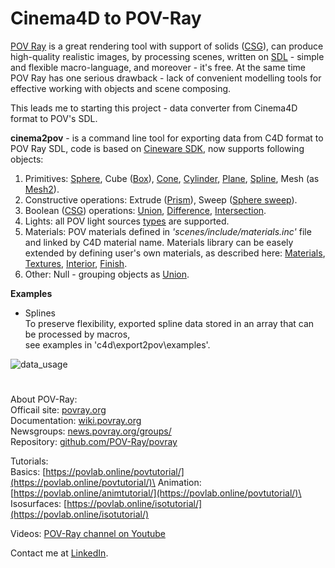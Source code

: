 # Cinema4D to POV-Ray

[POV Ray](http://www.povray.org) is a great rendering tool with support of solids ([CSG](https://wiki.povray.org/content/Reference:Constructive_Solid_Geometry)), can produce high-quality realistic images, by processing scenes, written on [SDL](https://wiki.povray.org/content/Documentation:Tutorial_Section_3.9) - simple and flexible macro-language, and moreover - it's free. At the same time POV Ray has one serious drawback - lack of convenient modelling tools for effective working with objects and scene composing.

This leads me to starting this project - data converter from Cinema4D format to POV's SDL.

**cinema2pov** - is a command line tool for exporting data from C4D format to POV Ray SDL, code is based on [Cineware SDK](https://developers.maxon.net/docs/CinewareSDK/html/index.html), now supports following objects:

1. Primitives: [Sphere](https://wiki.povray.org/content/Reference:Sphere), Cube ([Box](https://wiki.povray.org/content/Reference:Box)), [Cone](https://wiki.povray.org/content/Reference:Cone), [Cylinder](https://wiki.povray.org/content/Reference:Cylinder), [Plane](https://wiki.povray.org/content/Reference:Plane), [Spline](https://wiki.povray.org/content/Reference:Spline), Mesh (as [Mesh2](https://wiki.povray.org/content/Reference:Mesh2)).
2. Constructive operations: Extrude ([Prism](https://wiki.povray.org/content/Reference:Prism)), Sweep ([Sphere sweep](https://wiki.povray.org/content/Reference:Sphere_Sweep)). 
3. Boolean ([CSG](https://wiki.povray.org/content/Reference:Constructive_Solid_Geometry)) operations: [Union](https://wiki.povray.org/content/Reference:Union), [Difference](https://wiki.povray.org/content/Reference:Difference), [Intersection](https://wiki.povray.org/content/Reference:Intersection).
4. Lights: all POV light sources [types](https://wiki.povray.org/content/Reference:Light_Source#Area_Lights) are supported.
5. Materials: POV materials defined in *'scenes/include/materials.inc'* file and linked by C4D material name. Materials library can be easely extended by defining user's own materials, as described here:
[Materials](https://wiki.povray.org/content/Reference:Material), 
[Textures](https://wiki.povray.org/content/Reference:Texture), 
[Interior](https://wiki.povray.org/content/Reference:Interior), 
[Finish](https://wiki.povray.org/content/Reference:Finish).
6. Other: Null - grouping objects as [Union](https://wiki.povray.org/content/Reference:Union).

**Examples**
- Splines\
To preserve flexibility, exported spline data stored in an array that can be processed by macros,\
see examples in 'c4d\export2pov\examples'.

![data_usage](https://user-images.githubusercontent.com/6688301/222774955-c665690e-13a9-4862-aec0-bf9a59f1994e.png)
#
About POV-Ray:\
Officail site: [povray.org](http://www.povray.org)\
Documentation: [wiki.povray.org](https://wiki.povray.org/content/Documentation:Contents)\
Newsgroups: [news.povray.org/groups/](https://news.povray.org/groups/)\
Repository: [github.com/POV-Ray/povray](https://github.com/POV-Ray/povray)

Tutorials:\
Basics: [https://povlab.online/povtutorial/](https://povlab.online/povtutorial/)\
Animation: [https://povlab.online/animtutorial/](https://povlab.online/povtutorial/)\
Isosurfaces: [https://povlab.online/isotutorial/](https://povlab.online/isotutorial/)

Videos: [POV-Ray channel on Youtube](https://www.youtube.com/playlist?list=PL_L-Rlt-OWoJm6HN9t-hxXRk-b6SONXbJ)

Contact me at [LinkedIn](https://www.linkedin.com/in/sergey-yanenko-57b21a96/).
